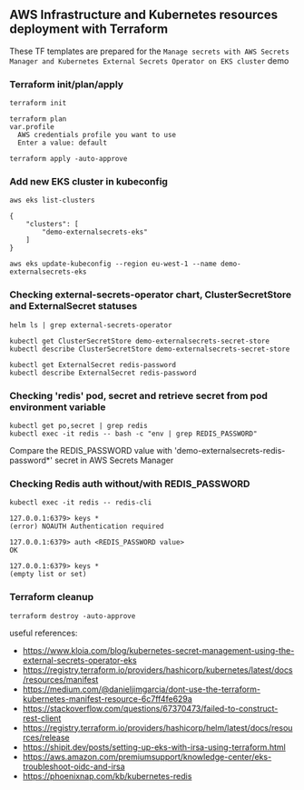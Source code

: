 ## AWS Infrastructure and Kubernetes resources deployment with Terraform

These TF templates are prepared for the `Manage secrets with AWS Secrets Manager and Kubernetes External Secrets Operator on EKS cluster` demo


### Terraform init/plan/apply
```
terraform init

terraform plan
var.profile
  AWS credentials profile you want to use
  Enter a value: default

terraform apply -auto-approve
```

### Add new EKS cluster in kubeconfig
```
aws eks list-clusters

{
    "clusters": [
        "demo-externalsecrets-eks"
    ]
}

aws eks update-kubeconfig --region eu-west-1 --name demo-externalsecrets-eks
```

### Checking external-secrets-operator chart, ClusterSecretStore and ExternalSecret statuses
```
helm ls | grep external-secrets-operator

kubectl get ClusterSecretStore demo-externalsecrets-secret-store
kubectl describe ClusterSecretStore demo-externalsecrets-secret-store

kubectl get ExternalSecret redis-password
kubectl describe ExternalSecret redis-password
```

### Checking 'redis' pod, secret and retrieve secret from pod environment variable 
```
kubectl get po,secret | grep redis
kubectl exec -it redis -- bash -c "env | grep REDIS_PASSWORD"
```

Compare the REDIS_PASSWORD value with 'demo-externalsecrets-redis-password*' secret in AWS Secrets Manager

### Checking Redis auth without/with REDIS_PASSWORD
```
kubectl exec -it redis -- redis-cli 

127.0.0.1:6379> keys *
(error) NOAUTH Authentication required

127.0.0.1:6379> auth <REDIS_PASSWORD value>
OK

127.0.0.1:6379> keys *
(empty list or set)
```

### Terraform cleanup
```
terraform destroy -auto-approve
```


useful references:
- https://www.kloia.com/blog/kubernetes-secret-management-using-the-external-secrets-operator-eks
- https://registry.terraform.io/providers/hashicorp/kubernetes/latest/docs/resources/manifest
- https://medium.com/@danieljimgarcia/dont-use-the-terraform-kubernetes-manifest-resource-6c7ff4fe629a
- https://stackoverflow.com/questions/67370473/failed-to-construct-rest-client
- https://registry.terraform.io/providers/hashicorp/helm/latest/docs/resources/release
- https://shipit.dev/posts/setting-up-eks-with-irsa-using-terraform.html
- https://aws.amazon.com/premiumsupport/knowledge-center/eks-troubleshoot-oidc-and-irsa
- https://phoenixnap.com/kb/kubernetes-redis
